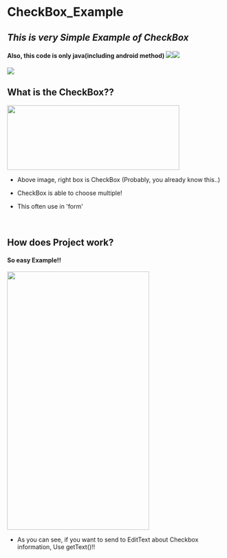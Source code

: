 # CheckBox_Example
## _This is very Simple Example of CheckBox_
#### Also, this code is only java(including android method) <img src ="https://img.shields.io/badge/Java-yellow.svg?&style=flat&logo=java&logoColor=white"/><img src ="https://img.shields.io/badge/Android-3DDC84.svg?&style=flat&logo=android&logoColor=white"/> 



<img src = "file:///C:/Users/onvit/Downloads/android.svg"/>
<br/>

## What is the CheckBox??

<img src = "https://user-images.githubusercontent.com/76798832/130378461-0c1e517a-cf29-4152-9c4b-fbc8e1da9ed8.png" width="400" height="150" />

- Above image, right box is CheckBox (Probably, you already know this..)

- CheckBox is able to choose multiple!

- This often use in 'form' <br/>
<br/><br/>


## How does Project work? 
#### So easy Example!!
<img src = "https://user-images.githubusercontent.com/76798832/130382059-127a9ac7-a860-4c05-b197-ead80ec0e68b.gif" width="330" height="600" />

- As you can see, if you want to send to EditText about Checkbox information, Use getText()!!





